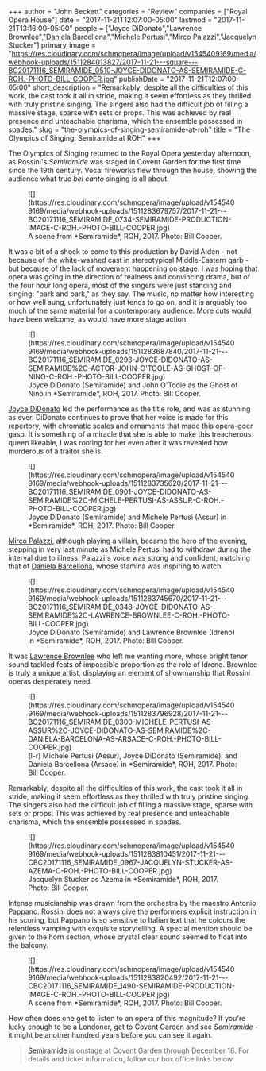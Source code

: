 +++
author = "John Beckett"
categories = "Review"
companies = ["Royal Opera House"]
date = "2017-11-21T12:07:00-05:00"
lastmod = "2017-11-21T13:16:00-05:00"
people = ["Joyce DiDonato","Lawrence Brownlee","Daniela Barcellona","Michele Pertusi","Mirco Palazzi","Jacquelyn Stucker"]
primary_image = "https://res.cloudinary.com/schmopera/image/upload/v1545409169/media/webhook-uploads/1511284013827/2017-11-21---square---BC20171116_SEMIRAMIDE_0510-JOYCE-DIDONATO-AS-SEMIRAMIDE-C-ROH.-PHOTO-BILL-COOPER.jpg"
publishDate = "2017-11-21T12:07:00-05:00"
short_description = "Remarkably, despite all the difficulties of this work, the cast took it all in stride, making it seem effortless as they thrilled with truly pristine singing. The singers also had the difficult job of filling a massive stage, sparse with sets or props. This was achieved by real presence and unteachable charisma, which the ensemble possessed in spades."
slug = "the-olympics-of-singing-semiramide-at-roh"
title = "The Olympics of Singing: Semiramide at ROH"
+++

The Olympics of Singing returned to the Royal Opera yesterday afternoon, as Rossini's *Semiramide* was staged in Covent Garden for the first time since the 19th century. Vocal fireworks flew through the house, showing the audience what true *bel canto* singing is all about. 

<figure data-type="image">
![](https://res.cloudinary.com/schmopera/image/upload/v1545409169/media/webhook-uploads/1511283679757/2017-11-21---BC20171116_SEMIRAMIDE_0734-SEMIRAMIDE-PRODUCTION-IMAGE-C-ROH.-PHOTO-BILL-COOPER.jpg)
<figcaption>A scene from *Semiramide*, ROH, 2017. Photo: Bill Cooper.</figcaption>
</figure>

It was a bit of a shock to come to this production by David Alden - not because of the white-washed cast in stereotypical Middle-Eastern garb - but because of the lack of movement happening on stage. I was hoping that opera was going in the direction of realness and convincing drama, but of the four hour long opera, most of the singers were just standing and singing: "park and bark," as they say. The music, no matter how interesting or how well sung, unfortunately just tends to go on, and it is arguably too much of the same material for a contemporary audience. More cuts would have been welcome, as would have more stage action. 

<figure data-type="image">
![](https://res.cloudinary.com/schmopera/image/upload/v1545409169/media/webhook-uploads/1511283687840/2017-11-21---BC20171116_SEMIRAMIDE_0293-JOYCE-DIDONATO-AS-SEMIRAMIDE%2C-ACTOR-JOHN-O'TOOLE-AS-GHOST-OF-NINO-C-ROH.-PHOTO-BILL-COOPER.jpg)
<figcaption>Joyce DiDonato (Semiramide) and John O'Toole as the Ghost of Nino in *Semiramide*, ROH, 2017. Photo: Bill Cooper.</figcaption>
</figure>

[Joyce DiDonato](/scene/people/joyce-didonato/) led the performance as the title role, and was as stunning as ever. DiDonato continues to prove that her voice is made for this repertory, with chromatic scales and ornaments that made this opera-goer gasp. It is something of a miracle that she is able to make this treacherous queen likeable, I was rooting for her even after it was revealed how murderous of a traitor she is. 

<figure data-type="image">
![](https://res.cloudinary.com/schmopera/image/upload/v1545409169/media/webhook-uploads/1511283735620/2017-11-21---BC20171116_SEMIRAMIDE_0901-JOYCE-DIDONATO-AS-SEMIRAMIDE%2C-MICHELE-PERTUSI-AS-ASSUR-C-ROH.-PHOTO-BILL-COOPER.jpg)
<figcaption>Joyce DiDonato (Semiramide) and Michele Pertusi (Assur) in *Semiramide*, ROH, 2017. Photo: Bill Cooper.</figcaption>
</figure>

[Mirco Palazzi](/scene/people/mirco-palazzi/), although playing a villain, became the hero of the evening, stepping in very last minute as Michele Pertusi had to withdraw during the interval due to illness. Palazzi's voice was strong and confident, matching that of [Daniela Barcellona](/scene/people/daniela-barcellona/), whose stamina was inspiring to watch. 

<figure data-type="image">
![](https://res.cloudinary.com/schmopera/image/upload/v1545409169/media/webhook-uploads/1511283745670/2017-11-21---BC20171116_SEMIRAMIDE_0348-JOYCE-DIDONATO-AS-SEMIRAMIDE%2C-LAWRENCE-BROWNLEE-C-ROH.-PHOTO-BILL-COOPER.jpg)
<figcaption>Joyce DiDonato (Semiramide) and Lawrence Brownlee (Idreno) in *Semiramide*, ROH, 2017. Photo: Bill Cooper.</figcaption>
</figure>

It was [Lawrence Brownlee](/scene/people/lawrence-brownlee/) who left me wanting more, whose bright tenor sound tackled feats of impossible proportion as the role of Idreno. Brownlee is truly a unique artist, displaying an element of showmanship that Rossini operas desperately need. 

<figure data-type="image">
![](https://res.cloudinary.com/schmopera/image/upload/v1545409169/media/webhook-uploads/1511283796928/2017-11-21---BC20171116_SEMIRAMIDE_0300-MICHELE-PERTUSI-AS-ASSUR%2C-JOYCE-DIDONATO-AS-SEMIRAMIDE%2C-DANIELA-BARCELONA-AS-ARSACE-C-ROH.-PHOTO-BILL-COOPER.jpg)
<figcaption>(l-r) Michele Pertusi (Assur), Joyce DiDonato (Semiramide), and Daniela Barcellona (Arsace) in *Semiramide*, ROH, 2017. Photo: Bill Cooper.</figcaption>
</figure>

Remarkably, despite all the difficulties of this work, the cast took it all in stride, making it seem effortless as they thrilled with truly pristine singing. The singers also had the difficult job of filling a massive stage, sparse with sets or props. This was achieved by real presence and unteachable charisma, which the ensemble possessed in spades. 

<figure data-type="image">
![](https://res.cloudinary.com/schmopera/image/upload/v1545409169/media/webhook-uploads/1511283810451/2017-11-21---CBC20171116_SEMIRAMIDE_0967-JACQUELYN-STUCKER-AS-AZEMA-C-ROH.-PHOTO-BILL-COOPER.jpg)
<figcaption>Jacquelyn Stucker as Azema in *Semiramide*, ROH, 2017. Photo: Bill Cooper.</figcaption>
</figure>

Intense musicianship was drawn from the orchestra by the maestro Antonio Pappano. Rossini does not always give the performers explicit instruction in his scoring, but Pappano is so sensitive to Italian text that he colours the relentless vamping with exquisite storytelling. A special mention should be given to the horn section, whose crystal clear sound seemed to float into the balcony. 

<figure data-type="image">
![](https://res.cloudinary.com/schmopera/image/upload/v1545409169/media/webhook-uploads/1511283820492/2017-11-21---CBC20171116_SEMIRAMIDE_1490-SEMIRAMIDE-PRODUCTION-IMAGE-C-ROH.-PHOTO-BILL-COOPER.jpg)
<figcaption>A scene from *Semiramide*, ROH, 2017. Photo: Bill Cooper.</figcaption>
</figure>

How often does one get to listen to an opera of this magnitude? If you're lucky enough to be a Londoner, get to Covent Garden and see *Semiramide* - it might be another hundred years before you can see it again.

>[Semiramide](http://www.roh.org.uk/productions/semiramide-by-david-alden) is onstage at Covent Garden through December 16. For details and ticket information, follow our box office links below.
